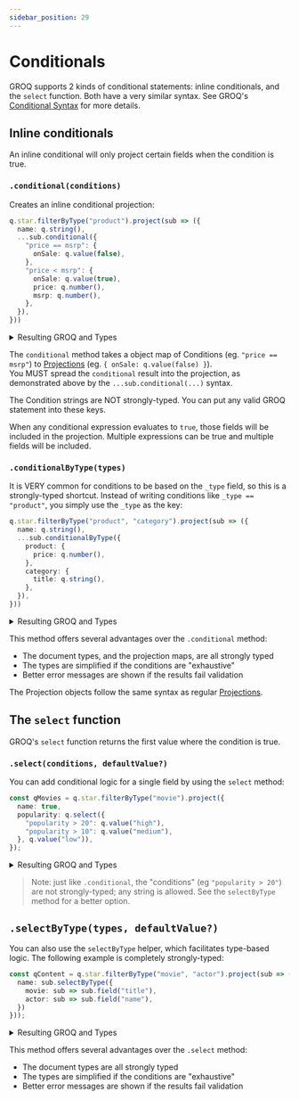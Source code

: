 ```yaml
---
sidebar_position: 29
---
```


# Conditionals

GROQ supports 2 kinds of conditional statements: inline conditionals, and the `select` function.  Both have a very similar syntax.  See GROQ's [Conditional Syntax](https://www.sanity.io/docs/query-cheat-sheet#64a36d80be73) for more details.

## Inline conditionals

An inline conditional will only project certain fields when the condition is true.

### `.conditional(conditions)`

Creates an inline conditional projection:

```ts
q.star.filterByType("product").project(sub => ({
  name: q.string(),
  ...sub.conditional({
    "price == msrp": {
      onSale: q.value(false),
    },
    "price < msrp": {
      onSale: q.value(true),
      price: q.number(),
      msrp: q.number(),
    },
  }),
}))
```

<details>
<summary>Resulting GROQ and Types</summary>

```groq
*[_type == "product"]{
  name,
  price == msrp => {
    "onSale": true,
  },
  price < msrp => { 
    "onSale": false,
    price,
    msrp,
  }
}
```

```ts
type Result = Array<
  & { name: string } 
  & ({ onSale: true } | {})
  & ({ onSale: false, price: number, msrp: number } | {})
>
```
</details>

The `conditional` method takes a object map of Conditions (eg. `"price == msrp"`) to [Projections](./projections) (eg. `{ onSale: q.value(false) }`).    
You MUST spread the `conditional` result into the projection, as demonstrated above by the `...sub.conditional(...)` syntax.

The Condition strings are NOT strongly-typed.  You can put any valid GROQ statement into these keys.

When any conditional expression evaluates to `true`, those fields will be included in the projection.  Multiple expressions can be true and multiple fields will be included.

### `.conditionalByType(types)`

It is VERY common for conditions to be based on the `_type` field, so this is a strongly-typed shortcut.  Instead of writing conditions like `_type == "product"`, you simply use the `_type` as the key:

```ts
q.star.filterByType("product", "category").project(sub => ({
  name: q.string(),
  ...sub.conditionalByType({
    product: {
      price: q.number(),
    },
    category: {
      title: q.string(),
    },
  }),
}))
```

<details>
<summary>Resulting GROQ and Types</summary>

```groq
*[_type == "product" || _type == "category"]{
  name,
  _type,
  _type == "product" => {
    price,
  },
  _type == "category" => { 
    title,
  }
}
```
```ts
type Result = Array<
  & { name: string } 
  & ({ _type: "product", price: string } | {})
  & ({ _type: "category", title: string } | {})
>
```
</details>

This method offers several advantages over the `.conditional` method:

- The document types, and the projection maps, are all strongly typed
- The types are simplified if the conditions are "exhaustive"
- Better error messages are shown if the results fail validation

The Projection objects follow the same syntax as regular  [Projections](./projections).


## The `select` function

GROQ's `select` function returns the first value where the condition is true.  

### `.select(conditions, defaultValue?)`

You can add conditional logic for a single field by using the `select` method:
```ts
const qMovies = q.star.filterByType("movie").project({
  name: true,
  popularity: q.select({
    "popularity > 20": q.value("high"),
    "popularity > 10": q.value("medium"),
  }, q.value("low")),
});
```

<details>
<summary>Resulting GROQ and Types</summary>

```groq
*[_type == "movie"] {
  name,
  "popularity": select(
    popularity > 20 => "high",
    popularity > 10 => "medium",
    "low"
  )
}
```

```ts
type MoviesResults = Array<{
  name: string;
  popularity: "high" | "medium" | "low";
}>
```

</details>

> Note: just like `.conditional`, the "conditions" (eg `"popularity > 20"`) are not strongly-typed; any string is allowed.  See the `selectByType` method for a better option.


## `.selectByType(types, defaultValue?)`

You can also use the `selectByType` helper, which facilitates type-based logic.  The following example is completely strongly-typed:

```ts
const qContent = q.star.filterByType("movie", "actor").project(sub => ({
  name: sub.selectByType({
    movie: sub => sub.field("title"),
    actor: sub => sub.field("name"),
  })
}));
```

<details>
<summary>Resulting GROQ and Types</summary>

```groq
*[_type == "movie" || _type == "actor"] {
  "name": select(
    _type == "movie" => title,
    _type == "actor" => name,
  ),
}
```

```ts
type MoviesResults = Array<{
  name: string;
  popularity: "high" | "medium" | "low";
}>
```

</details>

This method offers several advantages over the `.select` method:

- The document types are all strongly typed
- The types are simplified if the conditions are "exhaustive"
- Better error messages are shown if the results fail validation
